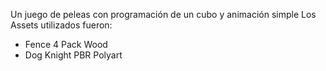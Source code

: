 Un juego de peleas con programación de un cubo y animación simple
Los Assets utilizados fueron: 
- Fence 4 Pack Wood
- Dog Knight PBR Polyart

